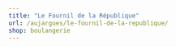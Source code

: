 ```yaml
---
title: "Le Fournil de la République"
url: /aujargues/le-fournil-de-la-republique/
shop: boulangerie
---
```

